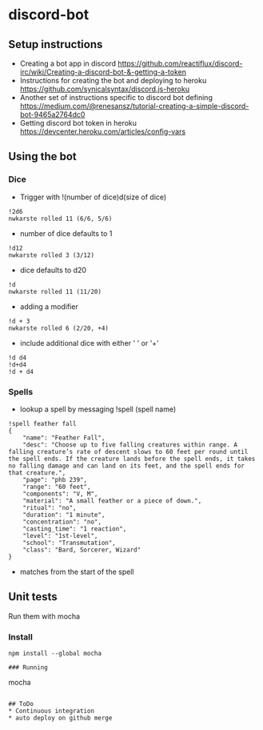 # discord-bot

## Setup instructions

* Creating a bot app in discord https://github.com/reactiflux/discord-irc/wiki/Creating-a-discord-bot-&-getting-a-token
* Instructions for creating the bot and deploying to heroku https://github.com/synicalsyntax/discord.js-heroku
* Another set of instructions specific to discord bot defining https://medium.com/@renesansz/tutorial-creating-a-simple-discord-bot-9465a2764dc0
* Getting discord bot token in heroku https://devcenter.heroku.com/articles/config-vars

## Using the bot

### Dice

* Trigger with !(number of dice)d(size of dice)
```
!2d6
nwkarste rolled 11 (6/6, 5/6)
```

* number of dice defaults to 1
```
!d12
nwkarste rolled 3 (3/12)
```

* dice defaults to d20
```
!d
nwkarste rolled 11 (11/20)
```

* adding a modifier
```
!d + 3
nwkarste rolled 6 (2/20, +4)
```

* include additional dice with either ' ' or '+'
```
!d d4
!d+d4
!d + d4
```

### Spells
* lookup a spell by messaging !spell (spell name)
```
!spell feather fall
{
    "name": "Feather Fall",
    "desc": "Choose up to five falling creatures within range. A falling creature’s rate of descent slows to 60 feet per round until the spell ends. If the creature lands before the spell ends, it takes no falling damage and can land on its feet, and the spell ends for that creature.",
    "page": "phb 239",
    "range": "60 feet",
    "components": "V, M",
    "material": "A small feather or a piece of down.",
    "ritual": "no",
    "duration": "1 minute",
    "concentration": "no",
    "casting_time": "1 reaction",
    "level": "1st-level",
    "school": "Transmutation",
    "class": "Bard, Sorcerer, Wizard"
}
```

* matches from the start of the spell

## Unit tests
Run them with mocha

### Install
```
npm install --global mocha

### Running
```
mocha
```

## ToDo
* Continuous integration
* auto deploy on github merge
